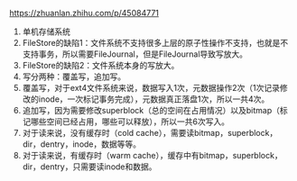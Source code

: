https://zhuanlan.zhihu.com/p/45084771

1. 单机存储系统
1. FileStore的缺陷1：文件系统不支持很多上层的原子性操作不支持，也就是不支持事务，所以需要FileJournal，但是FileJournal导致写放大。
1. FileStore的缺陷2：文件系统本身的写放大。
1. 写分两种：覆盖写，追加写。
1. 覆盖写，对于ext4文件系统来说，数据写入1次，元数据操作2次（1次记录修改的inode，一次标记事务完成），元数据真正落盘1次，所以一共4次。
1. 追加写，因为需要修改superblock（总的空间在占用情况）以及bitmap（标记哪些空间已经占用，哪些可以释放），所以一共6次写入。
1. 对于读来说，没有缓存时（cold cache），需要读bitmap，superblock，dir，dentry，inode，数据等等。
1. 对于读来说，有缓存时（warm cache），缓存中有bitmap，superblock，dir，dentry，只需要读inode和数据。
